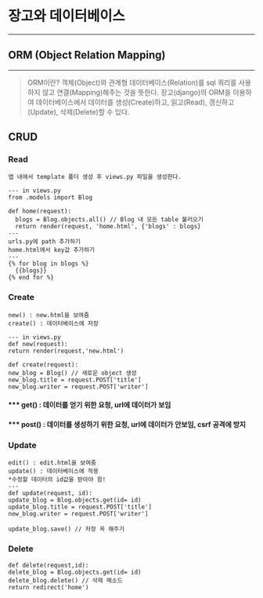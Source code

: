 # 장고와 데이터베이스
------------
## ORM (Object Relation Mapping)
------------
> ORM이란? 객체(Object)와 관계형 데이터베이스(Relation)를 sql 쿼리를 사용하지 않고 연결(Mapping)해주는 것을 뜻한다. 
> 장고(django)의 ORM을 이용하여 데이터베이스에서 데이터를 생성(Create)하고, 읽고(Read), 갱신하고(Update), 삭제(Delete)할 수 있다.  

## CRUD
### Read
```
앱 내에서 template 폴더 생성 후 views.py 파일을 생성한다.  

--- in views.py
from .models import Blog  

def home(request):
  blogs = Blog.objects.all() // Blog 내 모든 table 불러오기
  return render(request, 'home.html', {'blogs' : blogs}
---
urls.py에 path 추가하기
home.html에서 key값 추가하기
---
{% for blog in blogs %}
  {{blogs}}
{% end for %}
```
### Create
```
new() : new.html을 보여줌  
create() : 데이터베이스에 저장  

--- in views.py
def new(request):
return render(request,'new.html')
  
def create(request):
new_blog = Blog() // 새로운 object 생성
new_blog.title = request.POST['title']
new_blog.writer = request.POST['writer']

```

#### *** get() : 데이터를 얻기 위한 요청, url에 데이터가 보임  
#### *** post() : 데이터를 생성하기 위한 요청, url에 데이터가 안보임, csrf 공격에 방지  

### Update
```
edit() : edit.html을 보여줌
update() : 데이터베이스에 적용
*수정할 데이터의 id값을 받아야 함!  
---
def update(request, id):
update_blog = Blog.objects.get(id= id)
update_blog.title = request.POST['title']
new_blog.writer = request.POST['writer']

update_blog.save() // 저장 꼭 해주기
```
### Delete
```
def delete(request,id):
delete_blog = Blog.objects.get(id= id)
delete_blog.delete() // 삭제 메소드
return redirect('home')
```
